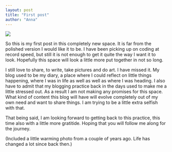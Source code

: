 ```yaml
---
layout: post
title: "First post"
author: "Anna"
---
```



<img border="0" href="https://www.flickr.com/photos/halinakema/17090716445/" src="ttps://farm9.staticflickr.com/8822/17090716445_8ecb3245f4_k.jpg">



So this is my first post in this completely new space. It is far from the polished version I would like it to be. I have been picking up on coding at record speed, but still it is not enough to get it quite the way I want it to look. Hopefully this space will look a little more put together in not so long.

I still love to share, to write, take pictures and do art. I have missed it. My blog used to be my diary, a place where I could reflect on little things happening, where I was in life as well as well as where I was heading. I also have to admit that my blogging practice back in the days used to make me a little stressed out. As a result I am not making any promises for this space. What kind of content this blog will have will evolve completely out of my own need and want to share things. I am trying to be a little extra selfish with that.

That being said, I am looking forward to getting back to this practice, this time also with a little more gratitide. Hoping that you will follow me along for the journey.


(Included a little warming photo from a couple of years ago. Life has changed a lot since back then.)




